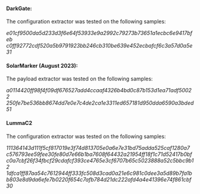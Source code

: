 
#### DarkGate:

The configuration extractor was tested on the following samples:

*e01cf9500da5d233d3f6e64f53933e9a2992c79273b73651a1ecbc6e9417bfeb
c0ff92772cdf520a5b9791923bb246cb310be639e452ecbafcf6c3a57d0a5e31*

#### SolarMarker (August 2023):

The payload extractor was tested on the following samples:

*a0114420ff98f4f09df676527add4ccaaf4326b4bd0c87b153d1ea71adf50022
250fe7be536bb8674dd7e0e7c4de2ca1e3311ed657181d950dda6590a3bded51*

#### LummaC2

The configuration extractor was tested on the following samples:

*111364143d111f5cf817019e3f74d813705e0a6e7e31bd75adda525caf1280a7
c576793ee59fee30fe80d7e66b1ba7608f64432a21954ff18f1c71d52417b0bf
c0a7cbf26f34fbcf29cdafcf393ce4765e3cf6707b65c5023888a52c5bbc9b12
1dfca1ff87aa54c7612944ff333fc508d3cad0a21e6c981c0dee3a5d89b7fa1b 
b803e8d9da6efe7b0220f654c7afb784d21dc222afd4a4e41396e74f861cbf30*
